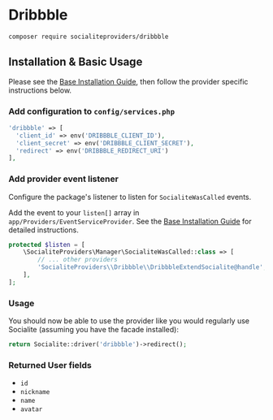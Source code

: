# Dribbble

```bash
composer require socialiteproviders/dribbble
```

## Installation & Basic Usage

Please see the [Base Installation Guide](https://socialiteproviders.com/usage/), then follow the provider specific instructions below.

### Add configuration to `config/services.php`

```php
'dribbble' => [    
  'client_id' => env('DRIBBBLE_CLIENT_ID'),  
  'client_secret' => env('DRIBBBLE_CLIENT_SECRET'),  
  'redirect' => env('DRIBBBLE_REDIRECT_URI') 
],
```

### Add provider event listener

Configure the package's listener to listen for `SocialiteWasCalled` events.

Add the event to your `listen[]` array in `app/Providers/EventServiceProvider`. See the [Base Installation Guide](https://socialiteproviders.com/usage/) for detailed instructions.

```php
protected $listen = [
    \SocialiteProviders\Manager\SocialiteWasCalled::class => [
        // ... other providers
        'SocialiteProviders\\Dribbble\\DribbbleExtendSocialite@handle',
    ],
];
```

### Usage

You should now be able to use the provider like you would regularly use Socialite (assuming you have the facade installed):

```php
return Socialite::driver('dribbble')->redirect();
```

### Returned User fields

- ``id``
- ``nickname``
- ``name``
- ``avatar``
